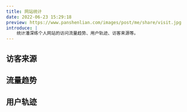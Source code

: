```yaml
---
title: 网站统计
date: 2022-06-23 15:29:18
preview: https://www.panshenlian.com/images/post/me/share/visit.jpg
introduce: |
    统计潘深练个人网站的访问流量趋势、用户轨迹、访客来源等。
---
```


<link href="https://dns.panshenlian.com/npm/bootstrap@5.1.3/dist/css/bootstrap.min.css" rel="stylesheet" crossorigin="anonymous">

## 访客来源

<div id="visit-user-source"></div>

## 流量趋势

<div id="visit-user-trend"></div>

## 用户轨迹

<div id="visit-user-track"></div>